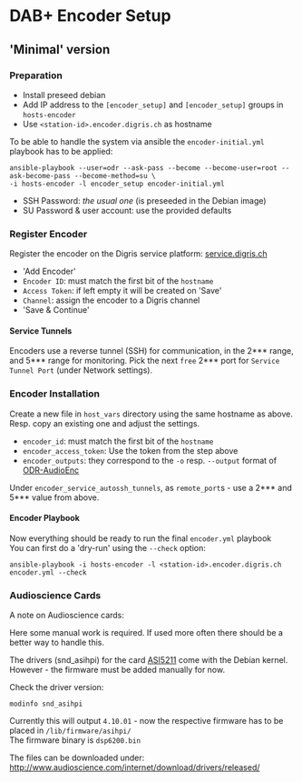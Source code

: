 # DAB+ Encoder Setup

## 'Minimal' version

### Preparation

 - Install preseed debian
 - Add IP address to the `[encoder_setup]` and `[encoder_setup]` groups in `hosts-encoder`
 - Use `<station-id>.encoder.digris.ch` as hostname
 
To be able to handle the system via ansible the `encoder-initial.yml` playbook has to be applied:

    ansible-playbook --user=odr --ask-pass --become --become-user=root --ask-become-pass --become-method=su \
    -i hosts-encoder -l encoder_setup encoder-initial.yml
    
 - SSH Password: *the usual one* (is preseeded in the Debian image)
 - SU Password & user account: use the provided defaults

 
### Register Encoder

Register the encoder on the Digris service platform: 
[service.digris.ch](https://service.digris.ch/admin/infrastructure/encoder/) 

 - 'Add Encoder'
 - `Encoder ID`: must match the first bit of the `hostname`
 - `Access Token`: if left empty it will be created on 'Save'
 - `Channel`: assign the encoder to a Digris channel
 - 'Save & Continue'
 
#### Service Tunnels

Encoders use a reverse tunnel (SSH) for communication, in the 2*** range, and 5*** range for monitoring. 
Pick the next `free` 2*** port for `Service Tunnel Port` (under Network settings).


### Encoder Installation

Create a new file in `host_vars` directory using the same hostname as above.  
Resp. copy an existing one and adjust the settings.

 - `encoder_id`: must match the first bit of the `hostname`
 - `encoder_access_token`: Use the token from the step above
 - `encoder_outputs`: they correspond to the `-o` resp. `--output` format of 
 [ODR-AudioEnc](https://github.com/Opendigitalradio/ODR-AudioEnc)
 
 
Under `encoder_service_autossh_tunnels`, as `remote_port`s - use a 2*** and 5*** value from above.
 

#### Encoder Playbook 

Now everything should be ready to run the final `encoder.yml` playbook   
You can first do a 'dry-run' using the `--check` option:

    ansible-playbook -i hosts-encoder -l <station-id>.encoder.digris.ch encoder.yml --check



### Audioscience Cards

A note on Audioscience cards: 

Here some manual work is required. If used more often there should be a better way to handle this.

The drivers (snd_asihpi) for the card [ASI5211](http://www.audioscience.com/internet/products/sound_cards/asi5111_5211.htm) come
with the Debian kernel.  
However - the firmware must be added manually for now. 

Check the driver version:

    modinfo snd_asihpi
    
Currently this will output `4.10.01` - now the respective firmware has to be placed in `/lib/firmware/asihpi/`  
The firmware binary is `dsp6200.bin`

The files can be downloaded under:  
http://www.audioscience.com/internet/download/drivers/released/
